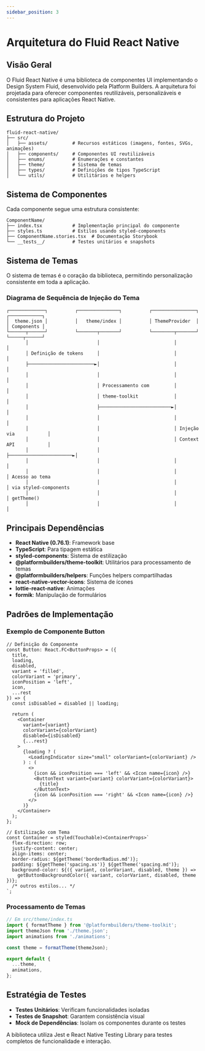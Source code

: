 ```yaml
---
sidebar_position: 3
---
```


# Arquitetura do Fluid React Native

## Visão Geral

O Fluid React Native é uma biblioteca de componentes UI implementando o Design System Fluid, desenvolvido pela Platform Builders. A arquitetura foi projetada para oferecer componentes reutilizáveis, personalizáveis e consistentes para aplicações React Native.

## Estrutura do Projeto

```
fluid-react-native/
├── src/
│   ├── assets/         # Recursos estáticos (imagens, fontes, SVGs, animações)
│   ├── components/     # Componentes UI reutilizáveis
│   ├── enums/          # Enumerações e constantes
│   ├── theme/          # Sistema de temas
│   ├── types/          # Definições de tipos TypeScript
│   └── utils/          # Utilitários e helpers
```

## Sistema de Componentes

Cada componente segue uma estrutura consistente:

```
ComponentName/
├── index.tsx           # Implementação principal do componente
├── styles.ts           # Estilos usando styled-components
├── ComponentName.stories.tsx  # Documentação Storybook
└── __tests__/          # Testes unitários e snapshots
```

## Sistema de Temas

O sistema de temas é o coração da biblioteca, permitindo personalização consistente em toda a aplicação.

### Diagrama de Sequência de Injeção do Tema

```
┌─────────────┐          ┌───────────────┐          ┌────────────────┐          ┌────────────┐
│  theme.json │          │   theme/index │          │ ThemeProvider  │          │ Components │
└──────┬──────┘          └───────┬───────┘          └────────┬───────┘          └─────┬──────┘
       │                         │                           │                        │
       │ Definição de tokens     │                           │                        │
       ├────────────────────────►│                           │                        │
       │                         │                           │                        │
       │                         │ Processamento com         │                        │
       │                         │ theme-toolkit             │                        │
       │                         ├──────────────────────────►│                        │
       │                         │                           │                        │
       │                         │                           │ Injeção via            │
       │                         │                           │ Context API            │
       │                         │                           ├───────────────────────►│
       │                         │                           │                        │
       │                         │                           │                        │ Acesso ao tema
       │                         │                           │                        │ via styled-components
       │                         │                           │                        │ getTheme()
       │                         │                           │                        │
```

## Principais Dependências

- **React Native (0.76.1)**: Framework base
- **TypeScript**: Para tipagem estática
- **styled-components**: Sistema de estilização
- **@platformbuilders/theme-toolkit**: Utilitários para processamento de temas
- **@platformbuilders/helpers**: Funções helpers compartilhadas
- **react-native-vector-icons**: Sistema de ícones
- **lottie-react-native**: Animações
- **formik**: Manipulação de formulários

## Padrões de Implementação

### Exemplo de Componente Button

```tsx
// Definição do Componente
const Button: React.FC<ButtonProps> = ({
  title,
  loading,
  disabled,
  variant = 'filled',
  colorVariant = 'primary',
  iconPosition = 'left',
  icon,
  ...rest
}) => {
  const isDisabled = disabled || loading;

  return (
    <Container
      variant={variant}
      colorVariant={colorVariant}
      disabled={isDisabled}
      {...rest}
    >
      {loading ? (
        <LoadingIndicator size="small" colorVariant={colorVariant} />
      ) : (
        <>
          {icon && iconPosition === 'left' && <Icon name={icon} />}
          <ButtonText variant={variant} colorVariant={colorVariant}>
            {title}
          </ButtonText>
          {icon && iconPosition === 'right' && <Icon name={icon} />}
        </>
      )}
    </Container>
  );
};

// Estilização com Tema
const Container = styled(Touchable)<ContainerProps>`
  flex-direction: row;
  justify-content: center;
  align-items: center;
  border-radius: ${getTheme('borderRadius.md')};
  padding: ${getTheme('spacing.xs')} ${getTheme('spacing.md')};
  background-color: ${({ variant, colorVariant, disabled, theme }) =>
    getButtonBackgroundColor({ variant, colorVariant, disabled, theme })};
  /* outros estilos... */
`;
```

### Processamento de Temas

```typescript
// Em src/theme/index.ts
import { formatTheme } from '@platformbuilders/theme-toolkit';
import themeJson from './theme.json';
import animations from './animations';

const theme = formatTheme(themeJson);

export default {
  ...theme,
  animations,
};
```

## Estratégia de Testes

- **Testes Unitários**: Verificam funcionalidades isoladas
- **Testes de Snapshot**: Garantem consistência visual
- **Mock de Dependências**: Isolam os componentes durante os testes

A biblioteca utiliza Jest e React Native Testing Library para testes completos de funcionalidade e interação.
